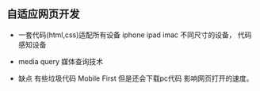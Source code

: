 ## 自适应网页开发

- 一套代码(html,css)适配所有设备
  iphone ipad imac 不同尺寸的设备，
  代码感知设备

- media query 媒体查询技术

- 缺点
  有些垃圾代码
  Mobile First 但是还会下载pc代码 影响网页打开的速度。